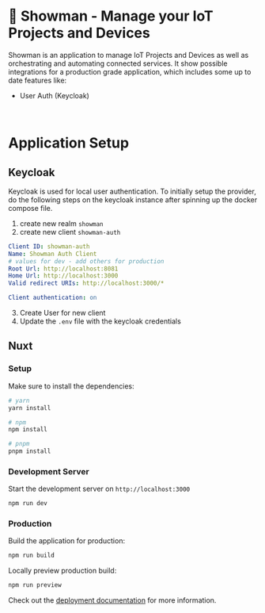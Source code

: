 # 🎪 Showman - Manage your IoT Projects and Devices

Showman is an application to manage IoT Projects and Devices as well as orchestrating and automating connected services. It show possible integrations for a production grade application, which includes some up to date features like:

- User Auth (Keycloak)

<br>

# Application Setup

## Keycloak

Keycloak is used for local user authentication. To initially setup the provider, do the following steps on the keycloak instance after spinning up the docker compose file.

1. create new realm `showman`
2. create new client `showman-auth`

```yaml
Client ID: showman-auth
Name: Showman Auth Client
# values for dev - add others for production
Root Url: http://localhost:8081
Home Url: http://localhost:3000
Valid redirect URIs: http://localhost:3000/*

Client authentication: on
```

3. Create User for new client
4. Update the `.env` file with the keycloak credentials

## Nuxt

### Setup

Make sure to install the dependencies:

```bash
# yarn
yarn install

# npm
npm install

# pnpm
pnpm install
```

### Development Server

Start the development server on `http://localhost:3000`

```bash
npm run dev
```

### Production

Build the application for production:

```bash
npm run build
```

Locally preview production build:

```bash
npm run preview
```

Check out the [deployment documentation](https://nuxt.com/docs/getting-started/deployment) for more information.
